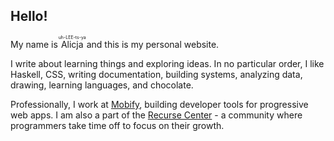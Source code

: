 ## Hello!

My name is
<ruby>Alicja <rp>(</rp><rt>uh-LEE-ts-ya</rt><rp>)</rp></ruby> and this is my
personal website.

I write about learning things and exploring ideas. In no particular order, I
like Haskell, CSS, writing documentation, building systems, analyzing data,
drawing, learning languages, and chocolate.

Professionally, I work at
<a href="https://www.mobify.com/">Mobify</a>, building developer tools for
progressive web apps. I am also a part of the
<a href="https://www.recurse.com/scout/click?t=f02b0374c676201ec7719debf8701438">Recurse Center</a> - 
a community where programmers take time off to focus on their growth.

